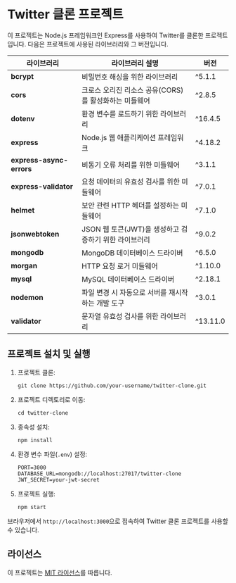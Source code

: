 # Twitter 클론 프로젝트

이 프로젝트는 Node.js 프레임워크인 Express를 사용하여 Twitter를 클론한 프로젝트입니다. 다음은 프로젝트에 사용된 라이브러리와 그 버전입니다.

| 라이브러리 | 라이브러리 설명 | 버전 |
|----------|--------------|------|
| **bcrypt** | 비밀번호 해싱을 위한 라이브러리 | ^5.1.1 |
| **cors** | 크로스 오리진 리소스 공유(CORS)를 활성화하는 미들웨어 | ^2.8.5 |
| **dotenv** | 환경 변수를 로드하기 위한 라이브러리 | ^16.4.5 |
| **express** | Node.js 웹 애플리케이션 프레임워크 | ^4.18.2 |
| **express-async-errors** | 비동기 오류 처리를 위한 미들웨어 | ^3.1.1 |
| **express-validator** | 요청 데이터의 유효성 검사를 위한 미들웨어 | ^7.0.1 |
| **helmet** | 보안 관련 HTTP 헤더를 설정하는 미들웨어 | ^7.1.0 |
| **jsonwebtoken** | JSON 웹 토큰(JWT)을 생성하고 검증하기 위한 라이브러리 | ^9.0.2 |
| **mongodb** | MongoDB 데이터베이스 드라이버 | ^6.5.0 |
| **morgan** | HTTP 요청 로거 미들웨어 | ^1.10.0 |
| **mysql** | MySQL 데이터베이스 드라이버 | ^2.18.1 |
| **nodemon** | 파일 변경 시 자동으로 서버를 재시작하는 개발 도구 | ^3.0.1 |
| **validator** | 문자열 유효성 검사를 위한 라이브러리 | ^13.11.0 |

## 프로젝트 설치 및 실행

1. 프로젝트 클론:
   ```
   git clone https://github.com/your-username/twitter-clone.git
   ```

2. 프로젝트 디렉토리로 이동:
   ```
   cd twitter-clone
   ```

3. 종속성 설치:
   ```
   npm install
   ```

4. 환경 변수 파일(`.env`) 설정:
   ```
   PORT=3000
   DATABASE_URL=mongodb://localhost:27017/twitter-clone
   JWT_SECRET=your-jwt-secret
   ```
   
5. 프로젝트 실행:
   ```
   npm start
   ```
브라우저에서 `http://localhost:3000`으로 접속하여 Twitter 클론 프로젝트를 사용할 수 있습니다.

## 라이선스

이 프로젝트는 [MIT 라이선스](LICENSE)를 따릅니다.
